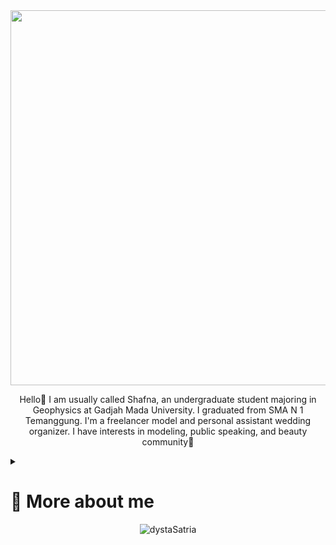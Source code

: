 <div align="center" width="500">
<img src="https://im.ezgif.com/tmp/ezgif-1-9eb87741ac.gif" width="600">
</div>
<p align="center">
Hello🐝 I am usually called Shafna, an undergraduate student majoring in Geophysics at Gadjah Mada University. I graduated from SMA N 1 Temanggung. I'm a freelancer model and personal assistant wedding organizer. I have interests in modeling, public speaking, and beauty community💅
</p>

<details> 
  <summary> <h1 font size="2"> 🦋 More about me</summary>  
  - 💼 I'm a hardworker <br>
  - 🏅 All my experience are available at (www.linkedin.com/in/shafna-puspita-prastya) <br>
  - 💌 You can contact me through (shafnapuspitaprastya@mail.ugm.ac.id) <br>
</details>

<div align=center> <img src="https://komarev.com/ghpvc/?username=shafnapp&style=flat-square&color=000000" alt="dystaSatria" ></div>
